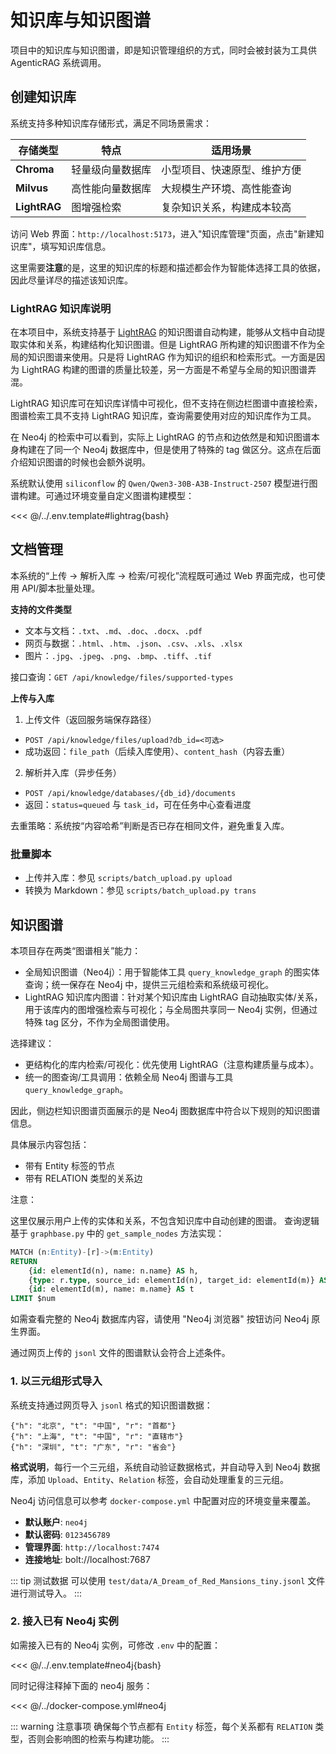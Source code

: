 # 知识库与知识图谱

项目中的知识库与知识图谱，即是知识管理组织的方式，同时会被封装为工具供 AgenticRAG 系统调用。

## 创建知识库

系统支持多种知识库存储形式，满足不同场景需求：

| 存储类型 | 特点 | 适用场景 |
|----------|------|----------|
| **Chroma** | 轻量级向量数据库 | 小型项目、快速原型、维护方便 |
| **Milvus** | 高性能向量数据库 | 大规模生产环境、高性能查询 |
| **LightRAG** | 图增强检索 | 复杂知识关系，构建成本较高 |

访问 Web 界面：`http://localhost:5173`，进入"知识库管理"页面，点击"新建知识库"，填写知识库信息。

这里需要**注意**的是，这里的知识库的标题和描述都会作为智能体选择工具的依据，因此尽量详尽的描述该知识库。


### LightRAG 知识库说明

在本项目中，系统支持基于 [LightRAG](https://github.com/HKUDS/LightRAG) 的知识图谱自动构建，能够从文档中自动提取实体和关系，构建结构化知识图谱。但是 LightRAG 所构建的知识图谱不作为全局的知识图谱来使用。只是将 LightRAG 作为知识的组织和检索形式。一方面是因为 LightRAG 构建的图谱的质量比较差，另一方面是不希望与全局的知识图谱弄混。

LightRAG 知识库可在知识库详情中可视化，但不支持在侧边栏图谱中直接检索，图谱检索工具不支持 LightRAG 知识库，查询需要使用对应的知识库作为工具。

在 Neo4j 的检索中可以看到，实际上 LightRAG 的节点和边依然是和知识图谱本身构建在了同一个 Neo4j 数据库中，但是使用了特殊的 tag 做区分。这点在后面介绍知识图谱的时候也会额外说明。


系统默认使用 `siliconflow` 的 `Qwen/Qwen3-30B-A3B-Instruct-2507` 模型进行图谱构建。可通过环境变量自定义图谱构建模型：

<<< @/../.env.template#lightrag{bash}


## 文档管理

本系统的“上传 → 解析入库 → 检索/可视化”流程既可通过 Web 界面完成，也可使用 API/脚本批量处理。

**支持的文件类型**

- 文本与文档：`.txt`、`.md`、`.doc`、`.docx`、`.pdf`
- 网页与数据：`.html`、`.htm`、`.json`、`.csv`、`.xls`、`.xlsx`
- 图片：`.jpg`、`.jpeg`、`.png`、`.bmp`、`.tiff`、`.tif`

接口查询：`GET /api/knowledge/files/supported-types`

**上传与入库**

1) 上传文件（返回服务端保存路径）
- `POST /api/knowledge/files/upload?db_id=<可选>`
- 成功返回：`file_path`（后续入库使用）、`content_hash`（内容去重）

2) 解析并入库（异步任务）
- `POST /api/knowledge/databases/{db_id}/documents`
- 返回：`status=queued` 与 `task_id`，可在任务中心查看进度

去重策略：系统按“内容哈希”判断是否已存在相同文件，避免重复入库。

### 批量脚本

- 上传并入库：参见 `scripts/batch_upload.py upload`
- 转换为 Markdown：参见 `scripts/batch_upload.py trans`

## 知识图谱

本项目存在两类“图谱相关”能力：

- 全局知识图谱（Neo4j）：用于智能体工具 `query_knowledge_graph` 的图实体查询；统一保存在 Neo4j 中，提供三元组检索和系统级可视化。
- LightRAG 知识库内图谱：针对某个知识库由 LightRAG 自动抽取实体/关系，用于该库内的图增强检索与可视化；与全局图共享同一 Neo4j 实例，但通过特殊 tag 区分，不作为全局图谱使用。

选择建议：
- 更结构化的库内检索/可视化：优先使用 LightRAG（注意构建质量与成本）。
- 统一的图查询/工具调用：依赖全局 Neo4j 图谱与工具 `query_knowledge_graph`。

因此，侧边栏知识图谱页面展示的是 Neo4j 图数据库中符合以下规则的知识图谱信息。

具体展示内容包括：

- 带有 Entity 标签的节点
- 带有 RELATION 类型的关系边

注意：

这里仅展示用户上传的实体和关系，不包含知识库中自动创建的图谱。
查询逻辑基于 `graphbase.py` 中的 `get_sample_nodes` 方法实现：

```SQL
MATCH (n:Entity)-[r]->(m:Entity)
RETURN
    {id: elementId(n), name: n.name} AS h,
    {type: r.type, source_id: elementId(n), target_id: elementId(m)} AS r,
    {id: elementId(m), name: m.name} AS t
LIMIT $num
```

如需查看完整的 Neo4j 数据库内容，请使用 "Neo4j 浏览器" 按钮访问 Neo4j 原生界面。

通过网页上传的 `jsonl` 文件的图谱默认会符合上述条件。



### 1. 以三元组形式导入


系统支持通过网页导入 `jsonl` 格式的知识图谱数据：

```jsonl
{"h": "北京", "t": "中国", "r": "首都"}
{"h": "上海", "t": "中国", "r": "直辖市"}
{"h": "深圳", "t": "广东", "r": "省会"}
```

**格式说明**，每行一个三元组，系统自动验证数据格式，并自动导入到 Neo4j 数据库，添加 `Upload`、`Entity`、`Relation` 标签，会自动处理重复的三元组。

Neo4j 访问信息可以参考 `docker-compose.yml` 中配置对应的环境变量来覆盖。

- **默认账户**: `neo4j`
- **默认密码**: `0123456789`
- **管理界面**: `http://localhost:7474`
- **连接地址**: bolt://localhost:7687

::: tip 测试数据
可以使用 `test/data/A_Dream_of_Red_Mansions_tiny.jsonl` 文件进行测试导入。
:::

### 2. 接入已有 Neo4j 实例

如需接入已有的 Neo4j 实例，可修改 `.env` 中的配置：

<<< @/../.env.template#neo4j{bash}

同时记得注释掉下面的 neo4j 服务：

<<< @/../docker-compose.yml#neo4j


::: warning 注意事项
确保每个节点都有 `Entity` 标签，每个关系都有 `RELATION` 类型，否则会影响图的检索与构建功能。
:::
